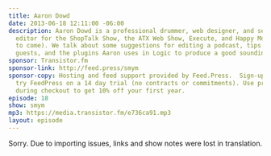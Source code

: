 ```yaml
---
title: Aaron Dowd
date: 2013-06-18 12:11:00 -06:00
description: Aaron Dowd is a professional drummer, web designer, and self-taught audio
  editor for the ShopTalk Show, the ATX Web Show, Execute, and Happy Monday (and more
  to come). We talk about some suggestions for editing a podcast, tips for EQ’ing
  guests, and the plugins Aaron uses in Logic to produce a good sounding podcast.
sponsor: Transistor.fm
sponsor-link: http://feed.press/smym
sponsor-copy: Hosting and feed support provided by Feed.Press.  Sign-up today and
  try FeedPress on a 14 day trial (no contracts or commitments). Use promo code "smym"
  during checkout to get 10% off your first year.
episode: 18
show: smym
mp3: https://media.transistor.fm/e736ca91.mp3
layout: episode
---
```


Sorry. Due to importing issues, links and show notes were lost in translation.
